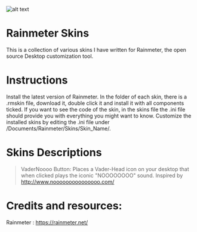 ![alt text](http://4.bp.blogspot.com/-ObBCD-xjuo4/VYbi6HDrxMI/AAAAAAAAmZo/4Ohj2uJVNMQ/s1600/site_logo.gif "Rainmeter")
# Rainmeter Skins
This is a collection of various skins I have written for Rainmeter, the open source Desktop customization tool. 

# Instructions
Install the latest version of Rainmeter. In the folder of each skin, there is a .rmskin file, download it, double click it and install it with all components ticked. If you want to see the code of the skin, in the skins file the .ini file should provide you with everything you might want to know. Customize the installed skins by editing the .ini file under /Documents/Rainmeter/Skins/Skin_Name/.

# Skins Descriptions

>VaderNoooo Button: Places a Vader-Head icon on your desktop that when clicked plays the iconic "NOOOOOOOO" sound. Inspired by http://www.nooooooooooooooo.com/

# Credits and resources:
Rainmeter : https://rainmeter.net/

